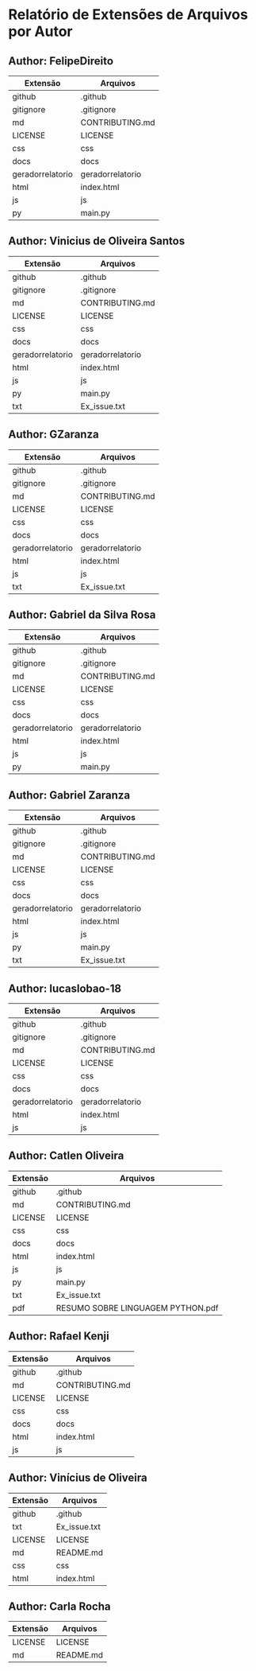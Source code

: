 # Relatório de Extensões de Arquivos por Autor

## Author: FelipeDireito 

| Extensão | Arquivos | 
| -------- | -------- | 
| github | .github|.github|.github|.github|.github|.github|.github|.github|.github|.github | 
| gitignore | .gitignore|.gitignore|.gitignore|.gitignore|.gitignore|.gitignore|.gitignore | 
| md | CONTRIBUTING.md|README.md|SECURITY.md|CONTRIBUTING.md|README.md|SECURITY.md|CONTRIBUTING.md|README.md|SECURITY.md|CONTRIBUTING.md|README.md|SECURITY.md|CONTRIBUTING.md|README.md|SECURITY.md|CONTRIBUTING.md|README.md|SECURITY.md|CONTRIBUTING.md|README.md|SECURITY.md|CONTRIBUTING.md|README.md|SECURITY.md|CONTRIBUTING.md|README.md|README.md | 
| LICENSE | LICENSE|LICENSE|LICENSE|LICENSE|LICENSE|LICENSE|LICENSE|LICENSE|LICENSE|LICENSE | 
| css | css|css|css|css|css|css|css|css|css|css | 
| docs | docs|docs|docs|docs|docs|docs|docs|docs|docs|docs | 
| geradorrelatorio | geradorrelatorio|geradorrelatorio|geradorrelatorio|geradorrelatorio|geradorrelatorio|geradorrelatorio | 
| html | index.html|index.html|index.html|index.html|index.html|index.html|index.html|index.html|index.html|index.html | 
| js | js|js|js|js|js|js|js|js|js|js | 
| py | main.py | 

## Author: Vinicius de Oliveira Santos 

| Extensão | Arquivos | 
| -------- | -------- | 
| github | .github|.github|.github|.github|.github|.github|.github|.github|.github|.github|.github|.github | 
| gitignore | .gitignore | 
| md | CONTRIBUTING.md|README.md|SECURITY.md|CONTRIBUTING.md|README.md|SECURITY.md|CONTRIBUTING.md|README.md|SECURITY.md|CONTRIBUTING.md|README.md|CONTRIBUTING.md|README.md|CONTRIBUTING.md|README.md|CONTRIBUTING.md|README.md|CONTRIBUTING.md|README.md|CONTRIBUTING.md|README.md|CONTRIBUTING.md|README.md|README.md|README.md | 
| LICENSE | LICENSE|LICENSE|LICENSE|LICENSE|LICENSE|LICENSE|LICENSE|LICENSE|LICENSE|LICENSE|LICENSE|LICENSE | 
| css | css|css|css|css|css|css|css|css|css|css|css|css | 
| docs | docs|docs|docs|docs|docs|docs|docs|docs|docs|docs|docs | 
| geradorrelatorio | geradorrelatorio | 
| html | index.html|index.html|index.html|index.html|index.html|index.html|index.html|index.html|index.html|index.html|index.html|index.html | 
| js | js|js|js|js|js|js|js|js|js|js|js|js | 
| py | main.py|main.py | 
| txt | Ex_issue.txt | 

## Author: GZaranza 

| Extensão | Arquivos | 
| -------- | -------- | 
| github | .github|.github|.github|.github|.github | 
| gitignore | .gitignore|.gitignore|.gitignore|.gitignore|.gitignore | 
| md | CONTRIBUTING.md|README.md|SECURITY.md|CONTRIBUTING.md|README.md|SECURITY.md|CONTRIBUTING.md|README.md|SECURITY.md|CONTRIBUTING.md|README.md|SECURITY.md|CONTRIBUTING.md|README.md|SECURITY.md|README.md | 
| LICENSE | LICENSE|LICENSE|LICENSE|LICENSE|LICENSE|LICENSE | 
| css | css|css|css|css|css | 
| docs | docs|docs|docs|docs|docs | 
| geradorrelatorio | geradorrelatorio|geradorrelatorio|geradorrelatorio|geradorrelatorio|geradorrelatorio | 
| html | index.html|index.html|index.html|index.html|index.html | 
| js | js|js|js|js|js | 
| txt | Ex_issue.txt | 

## Author: Gabriel da Silva Rosa 

| Extensão | Arquivos | 
| -------- | -------- | 
| github | .github|.github|.github|.github|.github|.github|.github|.github|.github|.github|.github|.github|.github|.github|.github|.github | 
| gitignore | .gitignore|.gitignore|.gitignore|.gitignore|.gitignore|.gitignore | 
| md | CONTRIBUTING.md|README.md|SECURITY.md|CONTRIBUTING.md|README.md|SECURITY.md|CONTRIBUTING.md|README.md|SECURITY.md|CONTRIBUTING.md|README.md|SECURITY.md|CONTRIBUTING.md|README.md|SECURITY.md|CONTRIBUTING.md|README.md|SECURITY.md|CONTRIBUTING.md|README.md|SECURITY.md|CONTRIBUTING.md|README.md|SECURITY.md|CONTRIBUTING.md|README.md|CONTRIBUTING.md|README.md|README.md|README.md|README.md|README.md|README.md|README.md|README.md|README.md | 
| LICENSE | LICENSE|LICENSE|LICENSE|LICENSE|LICENSE|LICENSE|LICENSE|LICENSE|LICENSE|LICENSE|LICENSE|LICENSE|LICENSE|LICENSE|LICENSE|LICENSE|LICENSE|LICENSE | 
| css | css|css|css|css|css|css|css|css|css|css|css|css|css|css|css|css | 
| docs | docs|docs|docs|docs|docs|docs|docs|docs|docs|docs|docs|docs|docs|docs|docs|docs | 
| geradorrelatorio | geradorrelatorio|geradorrelatorio|geradorrelatorio|geradorrelatorio|geradorrelatorio|geradorrelatorio | 
| html | index.html|index.html|index.html|index.html|index.html|index.html|index.html|index.html|index.html|index.html|index.html|index.html|index.html|index.html|index.html|index.html | 
| js | js|js|js|js|js|js|js|js|js|js|js|js|js|js|js|js | 
| py | main.py|main.py | 

## Author: Gabriel Zaranza 

| Extensão | Arquivos | 
| -------- | -------- | 
| github | .github|.github|.github|.github|.github|.github|.github|.github | 
| gitignore | .gitignore|.gitignore|.gitignore|.gitignore | 
| md | CONTRIBUTING.md|README.md|SECURITY.md|CONTRIBUTING.md|README.md|SECURITY.md|CONTRIBUTING.md|README.md|SECURITY.md|CONTRIBUTING.md|README.md|SECURITY.md|CONTRIBUTING.md|README.md|SECURITY.md|CONTRIBUTING.md|README.md|SECURITY.md|CONTRIBUTING.md|README.md|SECURITY.md|README.md | 
| LICENSE | LICENSE|LICENSE|LICENSE|LICENSE|LICENSE|LICENSE|LICENSE|LICENSE | 
| css | css|css|css|css|css|css|css | 
| docs | docs|docs|docs|docs|docs|docs|docs | 
| geradorrelatorio | geradorrelatorio|geradorrelatorio|geradorrelatorio|geradorrelatorio | 
| html | index.html|index.html|index.html|index.html|index.html|index.html|index.html | 
| js | js|js|js|js|js|js|js | 
| py | main.py|main.py|main.py | 
| txt | Ex_issue.txt | 

## Author: lucaslobao-18 

| Extensão | Arquivos | 
| -------- | -------- | 
| github | .github|.github|.github|.github | 
| gitignore | .gitignore | 
| md | CONTRIBUTING.md|README.md|SECURITY.md|CONTRIBUTING.md|README.md|CONTRIBUTING.md|README.md|CONTRIBUTING.md|README.md | 
| LICENSE | LICENSE|LICENSE|LICENSE|LICENSE | 
| css | css|css|css|css | 
| docs | docs|docs|docs|docs | 
| geradorrelatorio | geradorrelatorio | 
| html | index.html|index.html|index.html|index.html | 
| js | js|js|js|js | 

## Author: Catlen Oliveira 

| Extensão | Arquivos | 
| -------- | -------- | 
| github | .github|.github|.github|.github|.github|.github|.github | 
| md | CONTRIBUTING.md|README.md|SECURITY.md|CONTRIBUTING.md|README.md|SECURITY.md|CONTRIBUTING.md|README.md|SECURITY.md|CONTRIBUTING.md|README.md|SECURITY.md|README.md|README.md|README.md | 
| LICENSE | LICENSE|LICENSE|LICENSE|LICENSE|LICENSE|LICENSE|LICENSE | 
| css | css|css|css|css|css|css | 
| docs | docs|docs|docs|docs|docs | 
| html | index.html|index.html|index.html|index.html|index.html|index.html | 
| js | js|js|js|js|js|js | 
| py | main.py|main.py|main.py|main.py | 
| txt | Ex_issue.txt|Ex_issue.txt | 
| pdf | RESUMO SOBRE LINGUAGEM PYTHON.pdf | 

## Author: Rafael Kenji 

| Extensão | Arquivos | 
| -------- | -------- | 
| github | .github|.github | 
| md | CONTRIBUTING.md|README.md|CONTRIBUTING.md|README.md | 
| LICENSE | LICENSE|LICENSE | 
| css | css|css | 
| docs | docs|docs | 
| html | index.html|index.html | 
| js | js|js | 

## Author: Vinícius de Oliveira 

| Extensão | Arquivos | 
| -------- | -------- | 
| github | .github|.github | 
| txt | Ex_issue.txt|Ex_issue.txt | 
| LICENSE | LICENSE|LICENSE | 
| md | README.md|README.md | 
| css | css | 
| html | index.html|index.html | 

## Author: Carla Rocha 

| Extensão | Arquivos | 
| -------- | -------- | 
| LICENSE | LICENSE | 
| md | README.md | 

